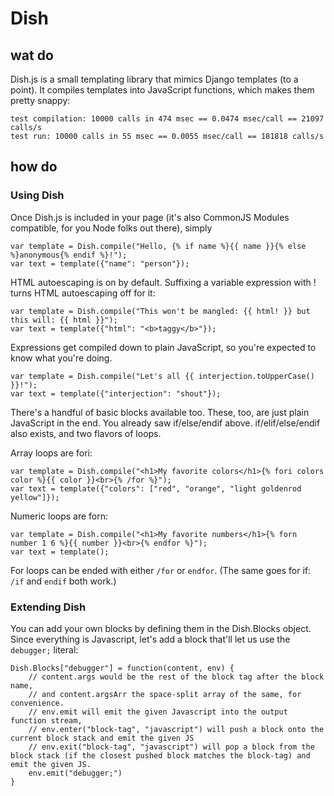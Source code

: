 Dish
====

wat do
------

Dish.js is a small templating library that mimics Django templates (to a point).
It compiles templates into JavaScript functions, which makes them pretty snappy:

    test compilation: 10000 calls in 474 msec == 0.0474 msec/call == 21097 calls/s
    test run: 10000 calls in 55 msec == 0.0055 msec/call == 181818 calls/s

how do
------

### Using Dish

Once Dish.js is included in your page (it's also CommonJS Modules compatible, for you Node folks out there), simply

    var template = Dish.compile("Hello, {% if name %}{{ name }}{% else %}anonymous{% endif %}!");
    var text = template({"name": "person"});

HTML autoescaping is on by default. Suffixing a variable expression with ! turns HTML autoescaping off for it:

    var template = Dish.compile("This won't be mangled: {{ html! }} but this will: {{ html }}");
    var text = template({"html": "<b>taggy</b>"});

Expressions get compiled down to plain JavaScript, so you're expected to know what you're doing.

    var template = Dish.compile("Let's all {{ interjection.toUpperCase() }}!");
    var text = template({"interjection": "shout"});

There's a handful of basic blocks available too. These, too, are just plain JavaScript in the end.
You already saw if/else/endif above. if/elif/else/endif also exists, and two flavors of loops.

Array loops are fori:

    var template = Dish.compile("<h1>My favorite colors</h1>{% fori colors color %}{{ color }}<br>{% /for %}");
    var text = template({"colors": ["red", "orange", "light goldenrod yellow"]});

Numeric loops are forn:

    var template = Dish.compile("<h1>My favorite numbers</h1>{% forn number 1 6 %}{{ number }}<br>{% endfor %}");
    var text = template();

For loops can be ended with either `/for` or `endfor`. (The same goes for if: `/if` and `endif` both work.)

### Extending Dish

You can add your own blocks by defining them in the Dish.Blocks object.
Since everything is Javascript, let's add a block that'll let us use the `debugger;` literal:

    Dish.Blocks["debugger"] = function(content, env) {
        // content.args would be the rest of the block tag after the block name,
        // and content.argsArr the space-split array of the same, for convenience.
        // env.emit will emit the given Javascript into the output function stream,
        // env.enter("block-tag", "javascript") will push a block onto the current block stack and emit the given JS
        // env.exit("block-tag", "javascript") will pop a block from the block stack (if the closest pushed block matches the block-tag) and emit the given JS.
        env.emit("debugger;")
    }


